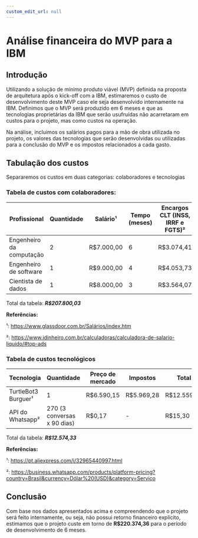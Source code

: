 ```yaml
---
custom_edit_url: null
---
```


# Análise financeira do MVP para a IBM

## Introdução
Utilizando a solução de mínimo produto viável (MVP) definida na proposta de arquitetura após o kick-off com a IBM, estimaremos o custo de desenvolvimento deste MVP caso ele seja desenvolvido internamente na IBM. Definimos que o MVP será produzido em 6 meses e que as tecnologias proprietárias da IBM que serão usufruídas não acarretaram em custos para o projeto, mas como custos na operação.

Na análise, incluimos os salários pagos para a mão de obra utilizada no projeto, os valores das tecnologias que serão desenvolvidas ou utilizadas para a conclusão do MVP e os impostos relacionados a cada gasto.

## Tabulação dos custos

Separaremos os custos em duas categorias: colaboradores e tecnologias

### Tabela de custos com colaboradores:

| Profissional             | Quantidade | Salário¹ | Tempo (meses) | Encargos CLT (INSS, IRRF e FGTS)²     | Gasto por colaborador | Total |
|--------------|------------|---------|------|---------|------------|-------|
|Engenheiro da computação|2|R$7.000,00|6|R$3.074,41|R$10.074,16|R$120.892,95|
|Engenheiro de software|1|R$9.000,00|4|R$4.053,73|R$13.053,73|R$52.214,89|
|Cientista de dados|1|R$8.000,00|3|R$3.564,07|R$11.564,07|R$34.692,21|

Total da tabela: _**R$207.800,03**_

**Referências:**

¹: https://www.glassdoor.com.br/Salários/index.htm

²: https://www.idinheiro.com.br/calculadoras/calculadora-de-salario-liquido/#top-ads

### Tabela de custos tecnológicos

| Tecnologia | Quantidade | Preço de mercado | Impostos | Total      |
|------------|------------|----------|--------|-------|
|TurtleBot3 Burguer¹ | 1 | R$6.590,15 | R$5.969,28| R$12.559,43|
| API do Whatsapp² | 270 (3 conversas x 90 dias)| R$0,17| - | R$15,30|

Total da tabela: _**R$12.574,33**_

**Referências:**

¹: https://pt.aliexpress.com/i/32965440997.html

²: https://business.whatsapp.com/products/platform-pricing?country=Brasil&currency=Dólar%20(USD)&category=Serviço

## Conclusão

Com base nos dados apresentados acima e compreendendo que o projeto será feito internamente, ou seja, não possui retorno financeiro explícito, estimamos que o projeto custe em torno de **R$220.374,36** para o período de desenvolvimento de 6 meses.